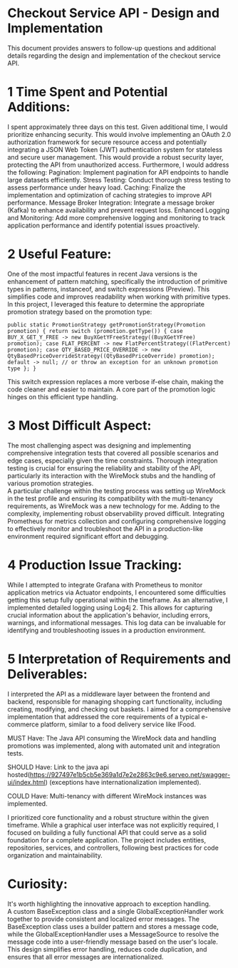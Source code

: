 # Checkout Service API - Design and Implementation

This document provides answers to follow-up questions and additional details regarding the design and implementation of the checkout service API.

# 1 Time Spent and Potential Additions:
I spent approximately three days on this test. Given additional time, I would prioritize enhancing security. This would involve implementing an OAuth 2.0 authorization framework for secure resource access and potentially integrating a JSON Web Token (JWT) authentication system for stateless and secure user management. This would provide a robust security layer, protecting the API from unauthorized access.  Furthermore, I would address the following:
Pagination: Implement pagination for API endpoints to handle large datasets efficiently.
Stress Testing: Conduct thorough stress testing to assess performance under heavy load.
Caching: Finalize the implementation and optimization of caching strategies to improve API performance.
Message Broker Integration: Integrate a message broker (Kafka) to enhance availability and prevent request loss.
Enhanced Logging and Monitoring: Add more comprehensive logging and monitoring to track application performance and identify potential issues proactively.
# 2 Useful Feature:
One of the most impactful features in recent Java versions is the enhancement of pattern matching, specifically the introduction of primitive types in patterns, instanceof, and switch expressions (Preview). This simplifies code and improves readability when working with primitive types.  In this project, I leveraged this feature to determine the appropriate promotion strategy based on the promotion type:

`public static PromotionStrategy getPromotionStrategy(Promotion promotion) {
return switch (promotion.getType()) {
case BUY_X_GET_Y_FREE -> new BuyXGetYFreeStrategy((BuyXGetYFree) promotion);
case FLAT_PERCENT -> new FlatPercentStrategy((FlatPercent) promotion);
case QTY_BASED_PRICE_OVERRIDE -> new QtyBasedPriceOverrideStrategy((QtyBasedPriceOverride) promotion);
default -> null; // or throw an exception for an unknown promotion type
};
}`

This switch expression replaces a more verbose if-else chain, making the code cleaner and easier to maintain.  A core part of the promotion logic hinges on this efficient type handling.

# 3 Most Difficult Aspect:
The most challenging aspect was designing and implementing comprehensive integration tests that covered all possible scenarios and edge cases, especially given the time constraints.  Thorough integration testing is crucial for ensuring the reliability and stability of the API, particularly its interaction with the WireMock stubs and the handling of various promotion strategies.  
A particular challenge within the testing process was setting up WireMock in the test profile and ensuring its compatibility with the multi-tenancy requirements, as WireMock was a new technology for me. Adding to the complexity, implementing robust observability proved difficult. Integrating Prometheus for metrics collection and configuring comprehensive logging to effectively monitor and troubleshoot the API in a production-like environment required significant effort and debugging.

# 4 Production Issue Tracking:
While I attempted to integrate Grafana with Prometheus to monitor application metrics via Actuator endpoints, I encountered some difficulties getting this setup fully operational within the timeframe. As an alternative, I implemented detailed logging using Log4j 2. This allows for capturing crucial information about the application's behavior, including errors, warnings, and informational messages.  This log data can be invaluable for identifying and troubleshooting issues in a production environment.

# 5 Interpretation of Requirements and Deliverables:
I interpreted the API as a middleware layer between the frontend and backend, responsible for managing shopping cart functionality, including creating, modifying, and checking out baskets.  I aimed for a comprehensive implementation that addressed the core requirements of a typical e-commerce platform, similar to a food delivery service like IFood.

MUST Have: The Java API consuming the WireMock data and handling promotions was implemented, along with automated unit and integration tests.

SHOULD Have: Link to the java api hosted(https://927497e1b5cb5e369a1d7e2e2863c9e6.serveo.net/swagger-ui/index.html) (exceptions have internationalization implemented).

COULD Have: Multi-tenancy with different WireMock instances was implemented.  

I prioritized core functionality and a robust structure within the given timeframe.  While a graphical user interface was not explicitly required, I focused on building a fully functional API that could serve as a solid foundation for a complete application. The project includes entities, repositories, services, and controllers, following best practices for code organization and maintainability.

# Curiosity:
It's worth highlighting the innovative approach to exception handling.  
A custom BaseException class and a single GlobalExceptionHandler work together to provide consistent and localized error messages.  The BaseException class uses a builder pattern and stores a message code, while the GlobalExceptionHandler uses a MessageSource to resolve the message code into a user-friendly message based on the user's locale.  This design simplifies error handling, reduces code duplication, and ensures that all error messages are internationalized.